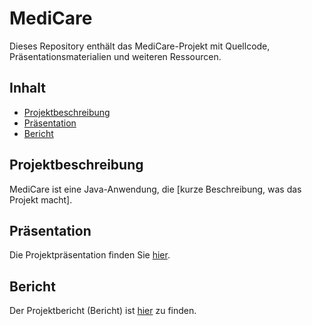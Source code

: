 # MediCare 

Dieses Repository enthält das MediCare-Projekt mit Quellcode, Präsentationsmaterialien und weiteren Ressourcen.

## Inhalt
- [Projektbeschreibung](#projektbeschreibung)
- [Präsentation](#präsentation)
- [Bericht](#bericht)

## Projektbeschreibung
MediCare ist eine Java-Anwendung, die [kurze Beschreibung, was das Projekt macht].

## Präsentation
Die Projektpräsentation finden Sie [hier](presentation/mediCare_presentation.pdf).

## Bericht
Der Projektbericht (Bericht) ist [hier](bericht/mediCare_report.pdf) zu finden.
